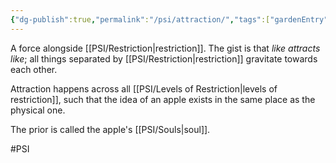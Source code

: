 ```yaml
---
{"dg-publish":true,"permalink":"/psi/attraction/","tags":["gardenEntry"]}
---
```



A force alongside [[PSI/Restriction\|restriction]]. The gist is that *like attracts like*; all things separated by [[PSI/Restriction\|restriction]] gravitate towards each other. 

Attraction happens across all [[PSI/Levels of Restriction\|levels of restriction]], such that the idea of an apple exists in the same place as the physical one. 

The prior is called the apple's [[PSI/Souls\|soul]].  

#PSI 